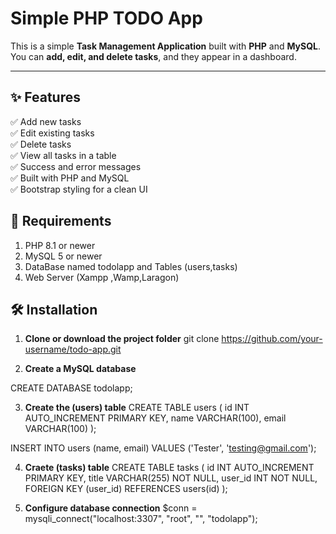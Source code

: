 # Simple PHP TODO App

This is a simple **Task Management Application** built with **PHP** and **MySQL**.  
You can **add, edit, and delete tasks**, and they appear in a dashboard.

---

## ✨ Features

✅ Add new tasks  
✅ Edit existing tasks  
✅ Delete tasks  
✅ View all tasks in a table  
✅ Success and error messages  
✅ Built with PHP and MySQL  
✅ Bootstrap styling for a clean UI

## 🧩 Requirements
1. PHP 8.1 or newer
2. MySQL 5 or newer
3. DataBase named todolapp and Tables (users,tasks)
4. Web Server (Xampp ,Wamp,Laragon)


## 🛠️ Installation

1. **Clone or download the project folder**
git clone https://github.com/your-username/todo-app.git


2. **Create a MySQL database**

CREATE DATABASE todolapp;

3. **Create the (users) table**
CREATE TABLE users (
    id INT AUTO_INCREMENT PRIMARY KEY,
    name VARCHAR(100),
    email VARCHAR(100)
);

INSERT INTO users (name, email) VALUES ('Tester', 'testing@gmail.com');

4.  **Craete (tasks) table**
CREATE TABLE tasks (
    id INT AUTO_INCREMENT PRIMARY KEY,
    title VARCHAR(255) NOT NULL,
    user_id INT NOT NULL,
    FOREIGN KEY (user_id) REFERENCES users(id)
);

5. **Configure database connection**
$conn = mysqli_connect("localhost:3307", "root", "", "todolapp");

